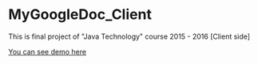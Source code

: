 # MyGoogleDoc_Client
This is final project of "Java Technology" course 2015 - 2016 [Client side]

[You can see demo here](https://www.youtube.com/watch?v=_DZ1U2phAMA&feature=youtu.be)

